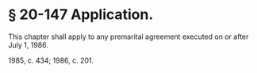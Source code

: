 # § 20-147 Application.

<p>This chapter shall apply to any premarital agreement executed on or after July 1, 1986.</p><p>1985, c. 434; 1986, c. 201.</p>